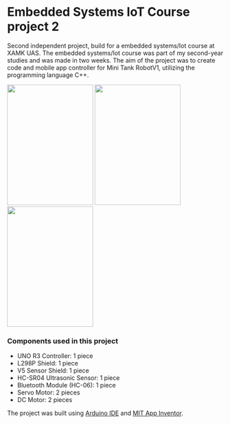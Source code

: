 # Embedded Systems IoT Course project 2

Second independent project, build for a embedded systems/Iot course at XAMK UAS. The embedded systems/Iot course was part of my second-year studies and was made in two weeks. The aim of the project was to create code and mobile app controller for Mini Tank RobotV1, utilizing the programming language C++. 

<img src="https://github.com/damakes/mini-auto/assets/155246347/b6081ab0-3842-4863-ae00-a87a89d628dd" width="200" height="280">
<img src="https://github.com/damakes/mini-auto/assets/155246347/6e5affbb-17b3-466c-b5bc-5f6a45ccc198" width="200" height="280">
<img src="https://github.com/damakes/mini-auto/assets/155246347/2ffd9399-2c18-492c-8c5e-87fd176e2fb8" width="200" height="280">

### Components used in this project
+ UNO R3 Controller: 1 piece
+ L298P Shield: 1 piece
+ V5 Sensor Shield: 1 piece
+ HC-SR04 Ultrasonic Sensor: 1 piece
+ Bluetooth Module (HC-06): 1 piece
+ Servo Motor: 2 pieces
+ DC Motor: 2 pieces

The project was built using [Arduino IDE](https://wiki-content.arduino.cc/en/software) and [MIT App Inventor](https://appinventor.mit.edu/).
